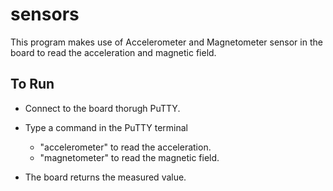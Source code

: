 # sensors

This program makes use of Accelerometer and Magnetometer sensor in the board to read the acceleration and magnetic field.

## To Run

- Connect to the board thorugh PuTTY.
- Type a command in the PuTTY terminal
    - "accelerometer" to read the acceleration.
    - "magnetometer" to read the magnetic field.

- The board returns the measured value.